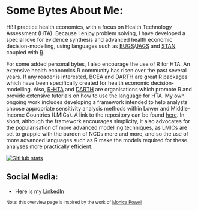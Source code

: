 # Some Bytes About Me:
Hi! I practice health economics, with a focus on Health Technology Assessment (HTA). Because I enjoy problem solving, I have developed a special love for evidence synthesis and advanced health economic decision-modelling, using languages such as [BUGS](https://en.wikipedia.org/wiki/OpenBUGS)/[JAGS](https://en.wikipedia.org/wiki/Just_another_Gibbs_sampler) and [STAN](https://en.wikipedia.org/wiki/Stan_(software)) coupled with [R](https://en.wikipedia.org/wiki/R_(programming_language)).

For some added personal bytes, I also encourage the use of R for HTA. An extensive health economics R community has risen over the past several years. If any reader is interested, [BCEA](https://github.com/giabaio/BCEA) and [DARTH](https://github.com/DARTH-git) are great R packages which have been specifically  created for health economic decision-modelling. Also, [R-HTA](https://r-hta.org/) and [DARTH](https://darthworkgroup.com/) are organisations which promote R and provide extensive tutorials on how to use the language for HTA. My own ongoing work includes developing a framework intended to help analysts choose appropriate sensitivity analysis methods within Lower and Middle-Income Countries (LMICs). A link to the repository can be found [here](https://github.com/jSoboil/Dissertation). In short, although the framework encourages simplicity, it also advocates for the popularisation of more advanced modelling techniques, as LMICs are set to grapple with the burden of NCDs more and more, and so the use of more advanced languages such as R make the models required for these analyses more practically efficient.

[![GitHub stats](https://github-readme-stats.vercel.app/api?username=jSoboil&show_icons=true&hide=stars&custom_title=Stats)](https://github.com/anuraghazra/github-readme-stats)

##  Social Media:
- Here is my [LinkedIn](https://www.linkedin.com/in/joshua-soboil-067351172/)</a>

<sup>Note: this overview page is inspired by the work of [Monica Powell](https://github.com/M0nica)</sup>
